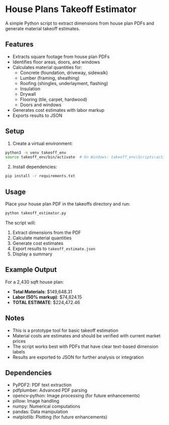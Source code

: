 # House Plans Takeoff Estimator

A simple Python script to extract dimensions from house plan PDFs and generate material takeoff estimates.

## Features

- Extracts square footage from house plan PDFs
- Identifies floor areas, doors, and windows
- Calculates material quantities for:
  - Concrete (foundation, driveway, sidewalk)
  - Lumber (framing, sheathing)
  - Roofing (shingles, underlayment, flashing)
  - Insulation
  - Drywall
  - Flooring (tile, carpet, hardwood)
  - Doors and windows
- Generates cost estimates with labor markup
- Exports results to JSON

## Setup

1. Create a virtual environment:
```bash
python3 -m venv takeoff_env
source takeoff_env/bin/activate  # On Windows: takeoff_env\Scripts\activate
```

2. Install dependencies:
```bash
pip install -r requirements.txt
```

## Usage

Place your house plan PDF in the takeoffs directory and run:

```bash
python takeoff_estimator.py
```

The script will:
1. Extract dimensions from the PDF
2. Calculate material quantities
3. Generate cost estimates
4. Export results to `takeoff_estimate.json`
5. Display a summary

## Example Output

For a 2,430 sqft house plan:
- **Total Materials**: $149,648.31
- **Labor (50% markup)**: $74,824.15
- **TOTAL ESTIMATE**: $224,472.46

## Notes

- This is a prototype tool for basic takeoff estimation
- Material costs are estimates and should be verified with current market prices
- The script works best with PDFs that have clear text-based dimension labels
- Results are exported to JSON for further analysis or integration

## Dependencies

- PyPDF2: PDF text extraction
- pdfplumber: Advanced PDF parsing
- opencv-python: Image processing (for future enhancements)
- pillow: Image handling
- numpy: Numerical computations
- pandas: Data manipulation
- matplotlib: Plotting (for future enhancements)
